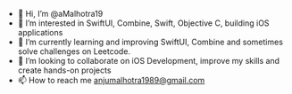 - 👋 Hi, I’m @aMalhotra19
- 👀 I’m interested in SwiftUI, Combine, Swift, Objective C, building iOS applications
- 🌱 I’m currently learning and improving SwiftUI, Combine and sometimes solve challenges on Leetcode.
- 💞️ I’m looking to collaborate on iOS Development, improve my skills and create hands-on projects
- 📫 How to reach me anjumalhotra1989@gmail.com

<!---
aMalhotra19/aMalhotra19 is a ✨ special ✨ repository because its `README.md` (this file) appears on your GitHub profile.
You can click the Preview link to take a look at your changes.
--->
